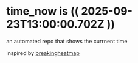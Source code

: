 # time_now is (( 2025-09-23T13:00:00.702Z ))

an automated repo that shows the currnent time

inspired by [breakingheatmap](https://github.com/breakingheatmap/breakingheatmap)